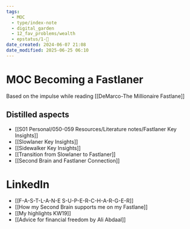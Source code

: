 ```yaml
---
tags:
  - MOC
  - type/index-note
  - digital_garden
  - 12_fav_problems/wealth
  - epstatus/1-🌱
date_created: 2024-06-07 21:08
date_modified: 2025-06-25 06:10
---
```

# MOC Becoming a Fastlaner

Based on the impulse while reading [[DeMarco-The Millionaire Fastlane]]

## Distilled aspects

+ [[S01 Personal/050-059 Resources/Literature notes/Fastlaner Key Insights]]
+ [[Slowlaner Key Insights]]
+ [[Sidewalker Key Insights]]
+ [[Transition from Slowlaner to Fastlaner]]
+ [[Second Brain and Fastlaner Connection]]

# LinkedIn

+ [[F-A-S-T-L-A-N-E S-U-P-E-R-C-H-A-R-G-E-R]]
+ [[How my Second Brain supports me on my Fastlane]]
+ [[My highlights KW19]]
+ [[Advice for financial freedom by Ali Abdaal]]